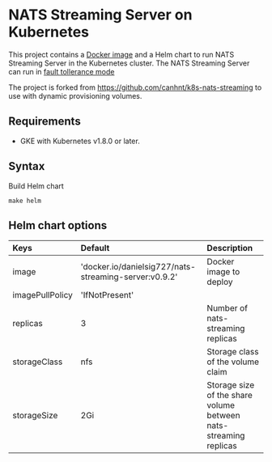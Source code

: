 # NATS Streaming Server on Kubernetes

This project contains a [Docker image](https://hub.docker.com/r/danielsig727/nats-streaming-server/) and a Helm chart to run NATS Streaming Server in the Kubernetes cluster.
The NATS Streaming Server can run in [fault tollerance mode](https://github.com/nats-io/nats-streaming-server#fault-tolerance)

The project is forked from https://github.com/canhnt/k8s-nats-streaming to use with dynamic provisioning volumes.

## Requirements
- GKE with Kubernetes v1.8.0 or later.

## Syntax
Build Helm chart
```
make helm
```

## Helm chart options

| Keys              | Default | Description                                                           |
|:----------------- |:------- |:-----------------------------------------------------------------------|
| image             | 'docker.io/danielsig727/nats-streaming-server:v0.9.2'  | Docker image to deploy |
| imagePullPolicy   | 'IfNotPresent'  |  |
| replicas          | 3  | Number of nats-streaming replicas  |
| storageClass       | nfs  | Storage class of the volume claim  |
| storageSize       | 2Gi  | Storage size of the share volume between nats-streaming replicas  |
